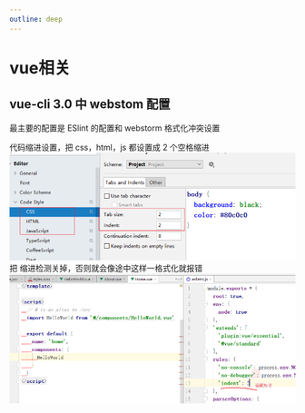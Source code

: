 ```yaml
---
outline: deep
---
```

# vue相关

## vue-cli 3.0 中 webstom 配置

最主要的配置是 ESlint 的配置和 webstorm 格式化冲突设置

代码缩进设置，把 css，html，js 都设置成 2 个空格缩进
![](./assets/markdown-img-paste-20180914231929468.png)
把 缩进检测关掉，否则就会像途中这样一格式化就报错
![](./assets/markdown-img-paste-20180914232322895.png)

